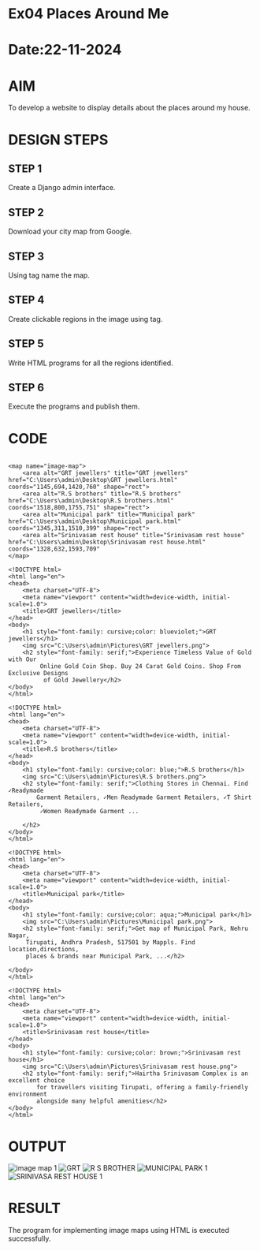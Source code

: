# Ex04 Places Around Me
# Date:22-11-2024
# AIM
To develop a website to display details about the places around my house.

# DESIGN STEPS
## STEP 1
Create a Django admin interface.

## STEP 2
Download your city map from Google.

## STEP 3
Using <map> tag name the map.

## STEP 4
Create clickable regions in the image using <area> tag.

## STEP 5
Write HTML programs for all the regions identified.

## STEP 6
Execute the programs and publish them.

# CODE
```<img src="C:\Users\admin\Pictures\Screenshot (1).png" usemap="#image-map">

<map name="image-map">
    <area alt="GRT jewellers" title="GRT jewellers" href="C:\Users\admin\Desktop\GRT jewellers.html" coords="1145,694,1420,760" shape="rect">
    <area alt="R.S brothers" title="R.S brothers" href="C:\Users\admin\Desktop\R.S brothers.html" coords="1518,800,1755,751" shape="rect">
    <area alt="Municipal park" title="Municipal park" href="C:\Users\admin\Desktop\Municipal park.html" coords="1345,311,1510,399" shape="rect">
    <area alt="Srinivasam rest house" title="Srinivasam rest house" href="C:\Users\admin\Desktop\Srinivasam rest house.html" coords="1328,632,1593,709"
</map>
```

```# image map code 1
<!DOCTYPE html>
<html lang="en">
<head>
    <meta charset="UTF-8">
    <meta name="viewport" content="width=device-width, initial-scale=1.0">
    <title>GRT jewellers</title>
</head>
<body>
    <h1 style="font-family: cursive;color: blueviolet;">GRT jewellers</h1>
    <img src="C:\Users\admin\Pictures\GRT jewellers.png">
    <h2 style="font-family: serif;">Experience Timeless Value of Gold with Our
         Online Gold Coin Shop. Buy 24 Carat Gold Coins. Shop From Exclusive Designs
          of Gold Jewellery</h2>
</body>
</html>
```

```# image map code 2
<!DOCTYPE html>
<html lang="en">
<head>
    <meta charset="UTF-8">
    <meta name="viewport" content="width=device-width, initial-scale=1.0">
    <title>R.S brothers</title>
</head>
<body>
    <h1 style="font-family: cursive;color: blue;">R.S brothers</h1>
    <img src="C:\Users\admin\Pictures\R.S brothers.png">
    <h2 style="font-family: serif;">Clothing Stores in Chennai. Find ✓Readymade 
        Garment Retailers, ✓Men Readymade Garment Retailers, ✓T Shirt Retailers,
         ✓Women Readymade Garment ...

    </h2>
</body>
</html>
```

```# image map code 3
<!DOCTYPE html>
<html lang="en">
<head>
    <meta charset="UTF-8">
    <meta name="viewport" content="width=device-width, initial-scale=1.0">
    <title>Municipal park</title>
</head>
<body>
    <h1 style="font-family: cursive;color: aqua;">Municipal park</h1>
    <img src="C:\Users\admin\Pictures\Municipal park.png">
    <h2 style="font-family: serif;">Get map of Municipal Park, Nehru Nagar,
     Tirupati, Andhra Pradesh, 517501 by Mappls. Find location,directions,
     places & brands near Municipal Park, ...</h2>

</body>
</html>
```

```# image map code 4
<!DOCTYPE html>
<html lang="en">
<head>
    <meta charset="UTF-8">
    <meta name="viewport" content="width=device-width, initial-scale=1.0">
    <title>Srinivasam rest house</title>
</head>
<body>
    <h1 style="font-family: cursive;color: brown;">Srinivasam rest house</h1>
    <img src="C:\Users\admin\Pictures\Srinivasam rest house.png">
    <h2 style="font-family: serif;">Hairtha Srinivasam Complex is an excellent choice 
        for travellers visiting Tirupati, offering a family-friendly environment 
        alongside many helpful amenities</h2>
</body>
</html>
```

# OUTPUT
![image map 1](https://github.com/user-attachments/assets/70b31e18-aaa3-4f9a-a80e-4ddd1dfa894d)
![GRT](https://github.com/user-attachments/assets/b749ded5-0033-4e99-8275-f1b8da63d0a0)
![R S BROTHER](https://github.com/user-attachments/assets/7130bf3b-8907-4eb9-b182-64ce803058bd)
![MUNICIPAL PARK 1](https://github.com/user-attachments/assets/aff38ffd-1933-4a76-a8ce-27c72ae259fb)
![SRINIVASA REST HOUSE 1](https://github.com/user-attachments/assets/01d6d378-0527-4da7-b95f-9831b307be58)







# RESULT
The program for implementing image maps using HTML is executed successfully.
